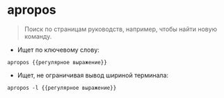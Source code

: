 # apropos

> Поиск по страницам руководств, например, чтобы найти новую команду.

- Ищет по ключевому слову:

`apropos {{регулярное выражение}}`

- Ищет, не ограничивая вывод шириной терминала:

`apropos -l {{регулярное выражение}}`
